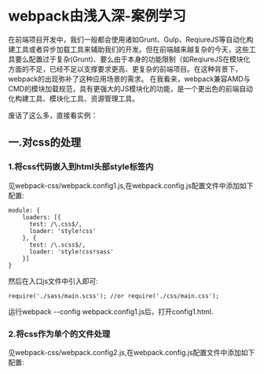 # webpack由浅入深-案例学习
在前端项目开发中，我们一般都会使用诸如Grunt、Gulp、ReqiureJS等自动化构建工具或者异步加载工具来辅助我们的开发。但在前端越来越复杂的今天，这些工具要么配置过于复杂(Grunt)、要么由于本身的功能限制（如ReqiureJS在模块化方面的不足，已经不足以支撑要求更高、更复杂的前端项目。在这种背景下，webpack的出现弥补了这种应用场景的需求。
在我看来，webpack兼容AMD与CMD的模块加载规范，具有更强大的JS模块化的功能，是一个更出色的前端自动化构建工具、模块化工具、资源管理工具。

废话了这么多，直接看实例：

## 一.对css的处理
### 1.将css代码嵌入到html头部style标签内
见webpack-css/webpack.config1.js,在webpack.config.js配置文件中添加如下配置:


```
module: {
    loaders: [{
      test: /\.css$/,
      loader: 'style!css'
    }, {
      test: /\.scss$/,
      loader: 'style!css!sass'
    }]
}
```
然后在入口js文件中引入即可:

```
require('./sass/main.scss'); //or require('./css/main.css');
```

运行webpack --config webpack.config1.js后，打开config1.html.
### 2.将css作为单个的文件处理
见webpack-css/webpack.config2.js,在webpack.config.js配置文件中添加如下配置:

```

```

